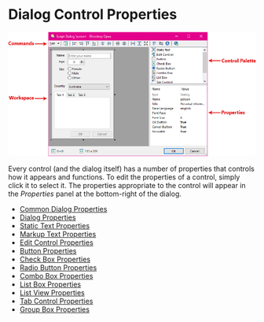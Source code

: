 # Dialog Control Properties

![](/Manual/images/media/image059.png)

Every control (and the dialog itself) has a number of properties that controls how it appears and functions. To edit the properties of a control, simply click it to select it. The properties appropriate to the control will appear in the *Properties* panel at the bottom-right of the dialog.

- [Common Dialog Properties](/Manual/scripting/script_dialogs/dialog_editor/dialog_control_properties/common_dialog_properties.md)
- [Dialog Properties](/Manual/scripting/script_dialogs/dialog_editor/dialog_control_properties/dialog_properties.md)
- [Static Text Properties](/Manual/scripting/script_dialogs/dialog_editor/dialog_control_properties/static_text_properties.md)
- [Markup Text Properties](/Manual/scripting/script_dialogs/dialog_editor/dialog_control_properties/markup_text_properties.md)
- [Edit Control Properties](/Manual/scripting/script_dialogs/dialog_editor/dialog_control_properties/edit_control_properties.md)
- [Button Properties](/Manual/scripting/script_dialogs/dialog_editor/dialog_control_properties/button_properties.md)
- [Check Box Properties](/Manual/scripting/script_dialogs/dialog_editor/dialog_control_properties/check_box_properties.md)
- [Radio Button Properties](/Manual/scripting/script_dialogs/dialog_editor/dialog_control_properties/radio_button_properties.md)
- [Combo Box Properties](/Manual/scripting/script_dialogs/dialog_editor/dialog_control_properties/combo_box_properties.md)
- [List Box Properties](/Manual/scripting/script_dialogs/dialog_editor/dialog_control_properties/list_box_properties.md)
- [List View Properties](/Manual/scripting/script_dialogs/dialog_editor/dialog_control_properties/list_view_properties.md)
- [Tab Control Properties](/Manual/scripting/script_dialogs/dialog_editor/dialog_control_properties/tab_control_properties.md)
- [Group Box Properties](/Manual/scripting/script_dialogs/dialog_editor/dialog_control_properties/group_box_properties.md)
